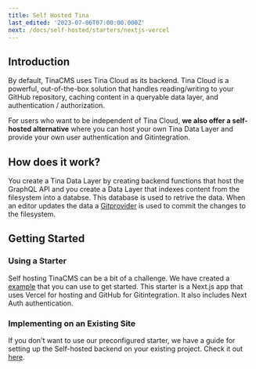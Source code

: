 ```yaml
---
title: Self Hosted Tina
last_edited: '2023-07-06T07:00:00.000Z'
next: /docs/self-hosted/starters/nextjs-vercel
---
```


## Introduction

By default, TinaCMS uses Tina Cloud as its backend. Tina Cloud is a powerful, out-of-the-box solution that handles reading/writing to your GitHub repository, caching content in a queryable data layer, and authentication / authorization.

For users who want to be independent of Tina Cloud, **we also offer a self-hosted alternative** where you can host your own Tina Data Layer and provide your own user authentication and Gitintegration.

## How does it work?

You create a Tina Data Layer by creating backend functions that host the GraphQL API and you create a Data Layer that indexes content from the filesystem into a databse. This database is used to retrive the data. When an editor updates the data a [Gitprovider](/docs/self-hosted/git-provider/overview/) is used to commit the changes to the filesystem.

## Getting Started

### Using a Starter

Self hosting TinaCMS can be a bit of a challenge. We have created a [example](/docs/self-hosted/starters/overview/) that you can use to get started. This starter is a Next.js app that uses Vercel for hosting and GitHub for Gitintegration. It also includes Next Auth authentication.

### Implementing on an Existing Site

If you don't want to use our preconfigured starter, we have a guide for setting up the Self-hosted backend on your existing project. Check it out [here](/docs/self-hosted/existing-site/).
